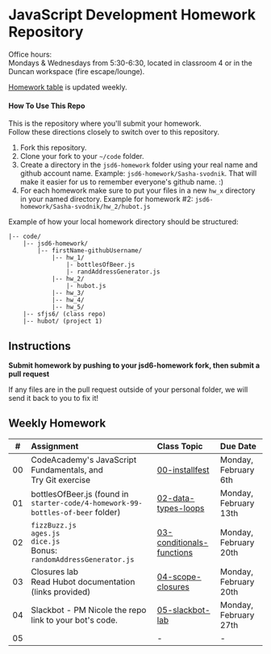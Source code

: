 JavaScript Development Homework Repository
=============================

Office hours:<br>
Mondays & Wednesdays from 5:30-6:30, located in classroom 4 or in the Duncan workspace (fire escape/lounge).

[Homework table](#weekly-homework) is updated weekly.


#### How To Use This Repo
This is the repository where you'll submit your homework.    
Follow these directions closely to switch over to this repository.

1. Fork this repository.
2. Clone your fork to your ```~/code``` folder.
3. Create a directory in the ```jsd6-homework``` folder using your real name and github account name. Example: ```jsd6-homework/Sasha-svodnik```. That will make it easier for us to remember everyone's github name. :)
4. For each homework make sure to put your files in a new `hw_x` directory in your named directory. Example for homework #2: `jsd6-homework/Sasha-svodnik/hw_2/hubot.js`

Example of how your local homework directory should be structured:


    |-- code/   
        |-- jsd6-homework/
            |-- firstName-githubUsername/
                |-- hw_1/
                    |- bottlesOfBeer.js
                    |- randAddressGenerator.js
                |-- hw_2/
                    |- hubot.js
                |-- hw_3/
                |-- hw_4/
                |-- hw_5/
        |-- sfjs6/ (class repo)
        |-- hubot/ (project 1)

Instructions
-------------
**Submit homework by pushing to your jsd6-homework fork, then submit a pull request**

If any files are in the pull request outside of your personal folder, we will send it back to you to fix it!

Weekly Homework
----------------


 \#  | Assignment | Class Topic | Due Date
:-: | :--------- | :---------- | :-------
00  | CodeAcademy's JavaScript Fundamentals, and <br>Try Git exercise | [00-installfest](https://github.com/svodnik/sfjs6/tree/master/00-installfest) | Monday, February 6th
01  | bottlesOfBeer.js (found in `starter-code/4-homework-99-bottles-of-beer` folder) | [02-data-types-loops](https://github.com/svodnik/sfjs6/tree/master/02-data-types-loops) | Monday, February 13th
02  | `fizzBuzz.js`<br>`ages.js`<br>`dice.js`<br>Bonus: `randomAddressGenerator.js` | [03-conditionals-functions](https://github.com/svodnik/sfjs6/tree/master/03-conditionals-functions) | Monday, February 20th
03  | Closures lab<br>Read Hubot documentation (links provided) | [04-scope-closures](https://github.com/svodnik/sfjs6/tree/master/04-scope-closures) | Monday, February 20th
04  | Slackbot - PM Nicole the repo link to your bot's code. | [05-slackbot-lab](https://github.com/svodnik/sfjs6/tree/master/05-slackbot-lab) | Monday, February 27th
05  |            | -           | -

